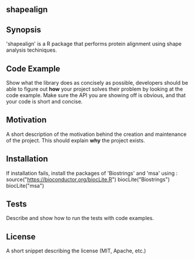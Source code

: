 ## shapealign

## Synopsis

'shapealign' is a R package that performs protein alignment using shape analysis techiniques.

## Code Example

Show what the library does as concisely as possible, developers should be able to figure out **how** your project solves their problem by looking at the code example. Make sure the API you are showing off is obvious, and that your code is short and concise.

## Motivation

A short description of the motivation behind the creation and maintenance of the project. This should explain **why** the project exists.

## Installation

If installation fails, install the packages of 'Biostrings' and 'msa' using :
source("https://bioconductor.org/biocLite.R")
biocLite("Biostrings")
biocLite("msa")

## Tests

Describe and show how to run the tests with code examples.


## License

A short snippet describing the license (MIT, Apache, etc.)
